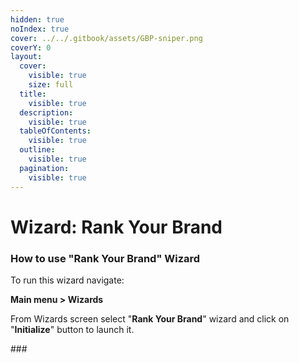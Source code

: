 ```yaml
---
hidden: true
noIndex: true
cover: ../../.gitbook/assets/GBP-sniper.png
coverY: 0
layout:
  cover:
    visible: true
    size: full
  title:
    visible: true
  description:
    visible: true
  tableOfContents:
    visible: true
  outline:
    visible: true
  pagination:
    visible: true
---
```


# Wizard: Rank Your Brand

### How to use "Rank Your Brand" Wizard

To run this wizard navigate:

**Main menu > Wizards**

From Wizards screen select "**Rank Your Brand**" wizard and click on "**Initialize**" button to launch it.

\###



